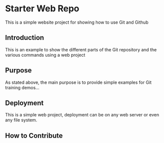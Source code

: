 # Starter Web Repo

This is a simple website project for showing how to use Git and Github

## Introduction

This is an example to show the different parts of the Git repository and the various commands using a web project

## Purpose

As stated above, the main purpose is to provide simple examples for Git training demos...

## Deployment

This is a simple web project, deployment can be on any web server or even any file system.

## How to Contribute
